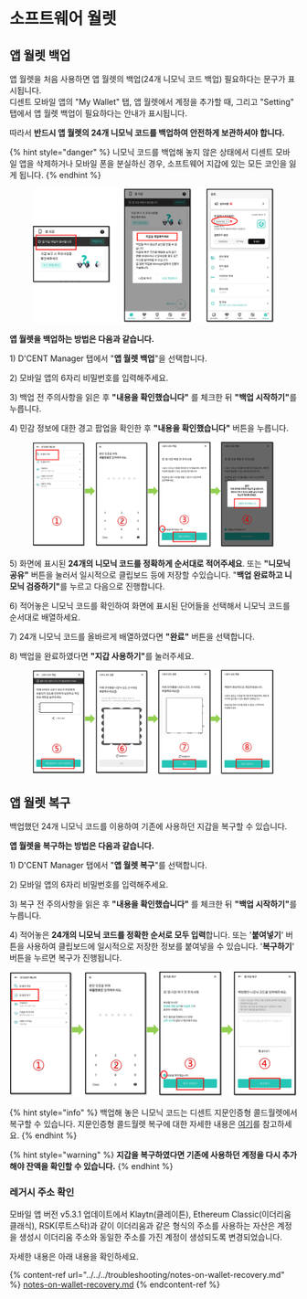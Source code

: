 # 소프트웨어 월렛

## 앱 월렛 백업

앱 월렛을 처음 사용하면 앱 월렛의 백업(24개 니모닉 코드 백업) 필요하다는 문구가 표시됩니다. \
디센트 모바일 앱의 "My Wallet" 탭, 앱 월렛에서 계정을 추가할 때, 그리고 "Setting" 탭에서 앱 월렛 백업이 필요하다는 안내가 표시됩니다.

따라서 **반드시 앱 월렛의 24개 니모닉 코드를 백업하여 안전하게 보관하셔야 합니다.**

{% hint style="danger" %}
니모닉 코드를 백업해 놓지 않은 상태에서 디센트 모바일 앱을 삭제하거나 모바일 폰을 분실하신 경우, 소프트웨어 지갑에 있는 모든 코인을 잃게 됩니다.
{% endhint %}

<figure><img src="../../../.gitbook/assets/Setting-19.png" alt=""><figcaption></figcaption></figure>

**앱 월렛을 백업하는 방법은 다음과 같습니다.**

1\) D'CENT Manager 탭에서 "**앱 월렛 백업**"을 선택합니다.

2\) 모바일 앱의 6자리 비밀번호를 입력해주세요.

3\) 백업 전 주의사항을 읽은 후 **"내용을 확인했습니다"** 를 체크한 뒤 **"백업 시작하기"**&#xB97C; 누릅니다.

4\) 민감 정보에 대한 경고 팝업을 확인한 후 **"내용을 확인했습니다"** 버튼을 누릅니다.

<figure><img src="../../../.gitbook/assets/Setting-20.png" alt=""><figcaption></figcaption></figure>

5\) 화면에 표시된 **24개의 니모닉 코드를 정확하게 순서대로 적어주세요**. 또는 **"니모닉 공유"** 버튼을 눌러서 일시적으로 클립보드 등에 저장할 수있습니다. "**백업 완료하고 니모닉 검증하기"**&#xB97C; 누르고 다음으로 진행합니다.&#x20;

6\) 적어놓은 니모닉 코드를 확인하여 화면에 표시된 단어들을 선택해서 니모닉 코드를 순서대로 배열하세요.

7\) 24개 니모닉 코드를 올바르게 배열하였다면 **"완료"** 버튼을 선택합니다.

8\) 백업을 완료하였다면 **"지갑 사용하기"**&#xB97C; 눌러주세요.

<figure><img src="../../../.gitbook/assets/Setting-21.png" alt=""><figcaption></figcaption></figure>



## 앱 월렛 복구 <a href="#recover_appwallet" id="recover_appwallet"></a>

백업했던 24개 니모닉 코드를 이용하여 기존에 사용하던 지갑을 복구할 수 있습니다.



**앱 월렛을 복구하는 방법은 다음과 같습니다.**

1\) D'CENT Manager 탭에서 "**앱 월렛 복구**"를 선택합니다.

2\) 모바일 앱의 6자리 비밀번호를 입력해주세요.

3\) 복구 전 주의사항을 읽은 후 **"내용을 확인했습니다"** 를 체크한 뒤 **"백업 시작하기"**&#xB97C; 누릅니다.

4\) 적어놓은 **24개의 니모닉 코드를 정확한 순서로 모두 입력**합니다. 또는 '**붙여넣기**' 버튼을 사용하여 클립보드에 일시적으로 저장한 정보를 붙여넣을 수 있습니다. '**복구하기**' 버튼을 누르면 복구가 진행됩니다.

![](../../../.gitbook/assets/Setting-22.png)

{% hint style="info" %}
백업해 놓은 니모닉 코드는 디센트 지문인증형 콜드월렛에서 복구할 수 있습니다. 지문인증형 콜드월렛 복구에 대한 자세한 내용은 [여기](../../../biometric-wallet/recovery/)를 참고하세요.
{% endhint %}

{% hint style="warning" %}
**지갑을 복구하였다면 기존에 사용하던 계정을 다시 추가해야 잔액을 확인할 수 있습니다.**&#x20;
{% endhint %}

### 레거시 주소 확인

모바일 앱 버전 v5.3.1 업데이트에서 Klaytn(클레이튼), Ethereum Classic(이더리움 클래식), RSK(루트스탁)과 같이 이더리움과 같은 형식의 주소를 사용하는 자산은  계정을 생성시 이더리움 주소와 동일한 주소를 가진 계정이 생성되도록 변경되었습니다.&#x20;

자세한 내용은 아래 내용을 확인하세요.

{% content-ref url="../../../troubleshooting/notes-on-wallet-recovery.md" %}
[notes-on-wallet-recovery.md](../../../troubleshooting/notes-on-wallet-recovery.md)
{% endcontent-ref %}
